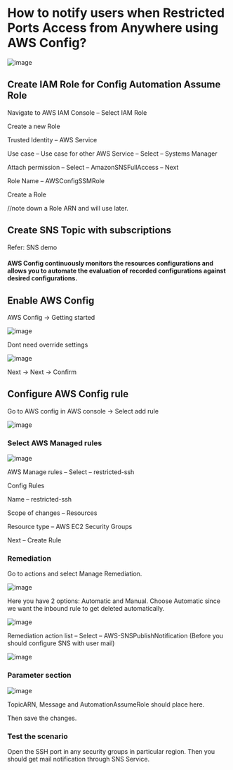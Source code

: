# How to notify users when Restricted Ports Access from Anywhere using AWS Config? 

![image](https://github.com/kohlidevops/aws-config-to-notify-when-ssh-openend/assets/100069489/90e444fe-bb26-4219-b703-c1bcc3e15b83)

## Create IAM Role for Config Automation Assume Role 

Navigate to AWS IAM Console – Select IAM Role 

Create a new Role 

Trusted Identity – AWS Service 

Use case – Use case for other AWS Service – Select – Systems Manager 

Attach permission – Select – AmazonSNSFullAccess – Next 

Role Name – AWSConfigSSMRole 

Create a Role 

//note down a Role ARN and will use later. 

## Create SNS Topic with subscriptions 

Refer: SNS demo

#### AWS Config continuously monitors the resources configurations and allows you to automate the evaluation of recorded configurations against desired configurations. 

## Enable AWS Config

AWS Config -> Getting started

![image](https://github.com/kohlidevops/aws-config-to-notify-when-ssh-openend/assets/100069489/ece87655-851c-4f0b-9043-a71921fd79c0)

Dont need override settings

![image](https://github.com/kohlidevops/aws-config-to-notify-when-ssh-openend/assets/100069489/1031133a-6fd9-4024-830c-97a3abdbc521)

Next -> Next -> Confirm

## Configure AWS Config rule

Go to AWS config in AWS console -> Select add rule 

![image](https://github.com/kohlidevops/aws-config-to-notify-when-ssh-openend/assets/100069489/b1e1c972-dce8-4229-a087-429e2d3a82e8)

### Select AWS Managed rules 

![image](https://github.com/kohlidevops/aws-config-to-notify-when-ssh-openend/assets/100069489/219ead99-fa21-421e-8953-23e3997309a8)

AWS Manage rules – Select – restricted-ssh 

Config Rules 

Name – restricted-ssh 

Scope of changes – Resources 

Resource type – AWS EC2 Security Groups 

Next – Create Rule

### Remediation

Go to actions and select Manage Remediation. 

![image](https://github.com/kohlidevops/aws-config-to-notify-when-ssh-openend/assets/100069489/dd77b1cf-caac-46b7-92dc-f81c91ccde74)

Here you have 2 options: Automatic and Manual. Choose Automatic since we want the inbound rule to get deleted automatically. 

![image](https://github.com/kohlidevops/aws-config-to-notify-when-ssh-openend/assets/100069489/3cfd38e1-133f-4546-9e61-52f9d97705b8)

Remediation action list – Select – AWS-SNSPublishNotification (Before you should configure SNS with user mail) 

![image](https://github.com/kohlidevops/aws-config-to-notify-when-ssh-openend/assets/100069489/a31b3d83-a42d-42c3-a676-e55c1d5ea9a5)

### Parameter section 

![image](https://github.com/kohlidevops/aws-config-to-notify-when-ssh-openend/assets/100069489/fe15aae1-394d-4c9c-979e-d0fbd42d04ce)

TopicARN, Message and AutomationAssumeRole should place here. 

Then save the changes. 

### Test the scenario 

Open the SSH port in any security groups in particular region. Then you should get mail notification through SNS Service. 
